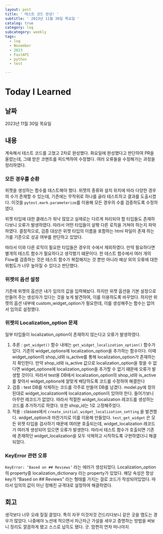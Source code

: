 ```yaml
---
layout: post
title: ' 테스트 코드 완성! '
subtitle: ' 2023년 11월 30일 목요일 '
catalog: true
category: log
subcategory: weekly
tags:
  - log
  - November
  - 2023
  - FastAPI
  - python
  - test

---
```


# Today I Learned

## 날짜

2023년 11월 30일 목요일

## 내용

계속해서 테스트 코드를 고쳤고 2차로 완성했다. 화요일에 완성했다고 판단하여 PR을 올렸는데, 그떄  받은 코멘트를 피드백하여 수정했다. 여러 오류들을 수정해가는 과정을 정리하였다.

### 모든 경우를 순환

위젯을 생성하는 함수를 테스트해야 했다. 위젯의 종류와 설치 위치에 따라 다양한 경우의 수가 존재할 수 있는데, 기존에는 무작위로 하나를 골라 테스트하고 결과를 도출시켰다. 이것을 `pytest.mark.parameterize`를 이용해 모든 경우의 수를 검증하도록 수정하였다.

위젯 타입에 대한 클래스가 워낙 많았고 실제로는 다르게 처리되야 할 타입들도 존재하다보니 오류가 발생하였다. 따라서 어떤 타입들이 살짞 다른 로직을 거쳐야 하는지 파악하였다. 결정적으로, 검증 대상은 위젯 타입의 이름을 포함하는 html 파일이 존재 하는가를 기준으로 성공 여부를 판단하고 있었다.

따라서 이와 다른 로직이 필요한 타입들은 경우의 수에서 제외하였다. 만약 필요하다면 별개의 테스트 함수가 필요하다고 생각했기 떄문이다. 한 테스트 함수에서 여러 개의 Flow를 검증하는 것은 테스트 함수가 복잡해지는 것 뿐만 아니라 예상 외의 오류에 대한 위험도가 너무 높아질 수 있다고 판단했다.

### 위젯의 옵션 설정

기존에 위젯의 옵션은 내가 임의의 값을 입력해놨다. 하지만 위젯 옵션을 기본 설정으로 만들어 주는 생성자가 있다는 것을 늦게 발견하여, 이를 이용하도록 바꾸었다. 하지만 위젯의 옵션 내부에 custom_widget_option가 필요한데, 이를 생성해주는 함수는 없어서 임의로 설정했다.

### 위젯의 Localization_option 문제

일부 타입들이 localization_option이 존재하지 않는다고 오류가 발생하였다.

1. 추론 : `get_widget()` 함수 내에는 `get_widget_localization_option()` 함수가 있다. 기존의 widget_options에 localization_option을 추가하는 함수이다. 이때 widget_option의 shop_id와 is_active를 통해 localization_option가 존재하는지 확인한다. 만약 shop_id와 is_active 값으로 localization_option을 찾을 수 없다면 widget_options에 localization_option을 추가할 수 없기 떄문에 오류가 발생할 것이다. 따라서 test용 DB에서 localization_option의 shop_id와 is_active를 찾아서 widget_options에 알맞게 배당하도록 코드를 수정하여 해결한다
2. 검증 : test DB를 삭제하는 코드를 각주로 만들어 DB를 남겼다. model.py에 정의된대로 widget_localization에 localization_option이 있어야 한다. 들어가보니 아무런 레코드가 없었다. 따라서 적절한 widget_localization 레코드를 생성하는 코드를 추가하기로 하였다. 또한 shop_id는 1로 고정해주었다.
3. 적용 : classes에서 `create_initial_widget_localization_setting` 을 발견했다. widget_option과 마찬가지로 이를 이용해 만들었다.  `test_get_widget` 은 모든 위젯 타입을 검사하기 때문에 여러분 호출되는데, widget_localization 레코드가 여러개 생성되어 있으면 오류가 발생한다. 따라서 테스트 함수가 호출되면 기존에 존재하던 widget_localization을 모두 삭제하고 시작하도록 구현하였더니 해결되었다.

### KeyError 관련 오류

`KeyError: ‘Based on ## Reviews’` 라는 에러가 생성되었다. Localization_option 의 property중 localization_dictionary 라는 property가 있었다. 해당 속성은 항상 key가 “Based on ## Reviews” 라는 형태를 가지는 걸로 코드가 작성되어있었다. 따라서 임의의 값이 아닌 정해진 규격대로 설정하여 해결하였다.

## 회고

생각보다 너무 오래 질질 끌었다. 특히 자꾸 이것저것 건드리다보니 같은 곳을 맴도는 경우가 많았다. 나중에야 노션에 적으면서 차근차근 가설을 세우고 증명하는 방법을 써보니 정리도 깔끔하게 됐고 스스로 납득도 됐다. 굿. 맘편히 연차 떠나야지
